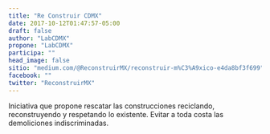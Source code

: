```yaml
---
title: "Re Construir CDMX"
date: 2017-10-12T01:47:57-05:00
draft: false
author: "LabCDMX"
propone: "LabCDMX"
participa: ""
head_image: false
sitio: "medium.com/@ReconstruirMX/reconstruir-m%C3%A9xico-e4da8bf3f699"
facebook: ""
twitter: "ReconstruirMX"
---
```

Iniciativa que propone rescatar las construcciones reciclando, reconstruyendo y respetando lo existente. Evitar a toda costa las demoliciones indiscriminadas.
